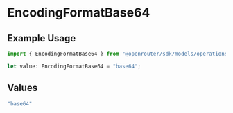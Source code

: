 # EncodingFormatBase64

## Example Usage

```typescript
import { EncodingFormatBase64 } from "@openrouter/sdk/models/operations";

let value: EncodingFormatBase64 = "base64";
```

## Values

```typescript
"base64"
```